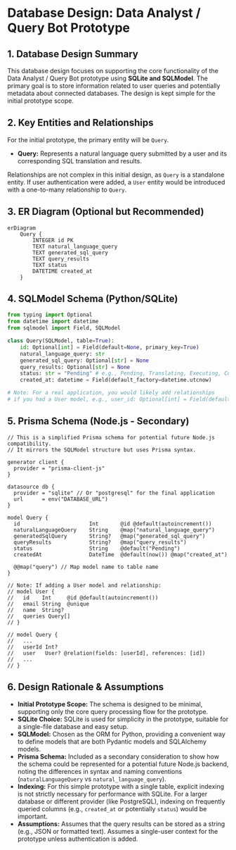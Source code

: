 # Database Design: Data Analyst / Query Bot Prototype

## 1. Database Design Summary

This database design focuses on supporting the core functionality of the Data Analyst / Query Bot prototype using **SQLite and SQLModel**. The primary goal is to store information related to user queries and potentially metadata about connected databases. The design is kept simple for the initial prototype scope.

## 2. Key Entities and Relationships

For the initial prototype, the primary entity will be `Query`.

-   **Query:** Represents a natural language query submitted by a user and its corresponding SQL translation and results.

Relationships are not complex in this initial design, as `Query` is a standalone entity. If user authentication were added, a `User` entity would be introduced with a one-to-many relationship to `Query`.

## 3. ER Diagram (Optional but Recommended)

```mermaid
erDiagram
    Query {
        INTEGER id PK
        TEXT natural_language_query
        TEXT generated_sql_query
        TEXT query_results
        TEXT status
        DATETIME created_at
    }
```

## 4. SQLModel Schema (Python/SQLite)

```python
from typing import Optional
from datetime import datetime
from sqlmodel import Field, SQLModel

class Query(SQLModel, table=True):
    id: Optional[int] = Field(default=None, primary_key=True)
    natural_language_query: str
    generated_sql_query: Optional[str] = None
    query_results: Optional[str] = None
    status: str = "Pending" # e.g., Pending, Translating, Executing, Completed, Failed
    created_at: datetime = Field(default_factory=datetime.utcnow)

# Note: For a real application, you would likely add relationships
# if you had a User model, e.g., user_id: Optional[int] = Field(default=None, foreign_key="user.id")
```

## 5. Prisma Schema (Node.js - Secondary)

```prisma
// This is a simplified Prisma schema for potential future Node.js compatibility.
// It mirrors the SQLModel structure but uses Prisma syntax.

generator client {
  provider = "prisma-client-js"
}

datasource db {
  provider = "sqlite" // Or "postgresql" for the final application
  url      = env("DATABASE_URL")
}

model Query {
  id                      Int       @id @default(autoincrement())
  naturalLanguageQuery    String    @map("natural_language_query")
  generatedSqlQuery       String?   @map("generated_sql_query")
  queryResults            String?   @map("query_results")
  status                  String    @default("Pending")
  createdAt               DateTime  @default(now()) @map("created_at")

  @@map("query") // Map model name to table name
}

// Note: If adding a User model and relationship:
// model User {
//   id    Int     @id @default(autoincrement())
//   email String  @unique
//   name  String?
//   queries Query[]
// }

// model Query {
//   ...
//   userId Int?
//   user   User? @relation(fields: [userId], references: [id])
//   ...
// }
```

## 6. Design Rationale & Assumptions

-   **Initial Prototype Scope:** The schema is designed to be minimal, supporting only the core query processing flow for the prototype.
-   **SQLite Choice:** SQLite is used for simplicity in the prototype, suitable for a single-file database and easy setup.
-   **SQLModel:** Chosen as the ORM for Python, providing a convenient way to define models that are both Pydantic models and SQLAlchemy models.
-   **Prisma Schema:** Included as a secondary consideration to show how the schema could be represented for a potential future Node.js backend, noting the differences in syntax and naming conventions (`naturalLanguageQuery` vs `natural_language_query`).
-   **Indexing:** For this simple prototype with a single table, explicit indexing is not strictly necessary for performance with SQLite. For a larger database or different provider (like PostgreSQL), indexing on frequently queried columns (e.g., `created_at` or potentially `status`) would be important.
-   **Assumptions:** Assumes that the query results can be stored as a string (e.g., JSON or formatted text). Assumes a single-user context for the prototype unless authentication is added.
